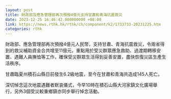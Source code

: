 ```yaml
---
layout: post
title: 財政部及應急管理部再次預撥4億元支持甘肅和青海抗震救災
date: 2023-12-25 16:46:42.000000000 +08:00
link: https://news.rthk.hk/rthk/ch/component/k2/1733733-20231225.htm
categories: rthk
---
```


財政部、應急管理部再次預撥4億元人民幣，支持甘肅、青海抗震救災，令兩省得到的救災補助資金合共增至11億元，重點用於受災群眾應急救助、過渡期轉移安置、遇難人員撫恤等工作，確保受災群眾生活得到妥善安置，盡快恢復災區生產生活秩序。

甘肅臨夏州積石山縣日前發生6.2級地震，至今在甘肅和青海共造成145人死亡。

深切悼念這次地震遇難者默哀儀式，今早10時在積石山縣大河家鎮文化廣場舉行，另外3個受災較重鄉鎮亦同步舉行悼念活動。

